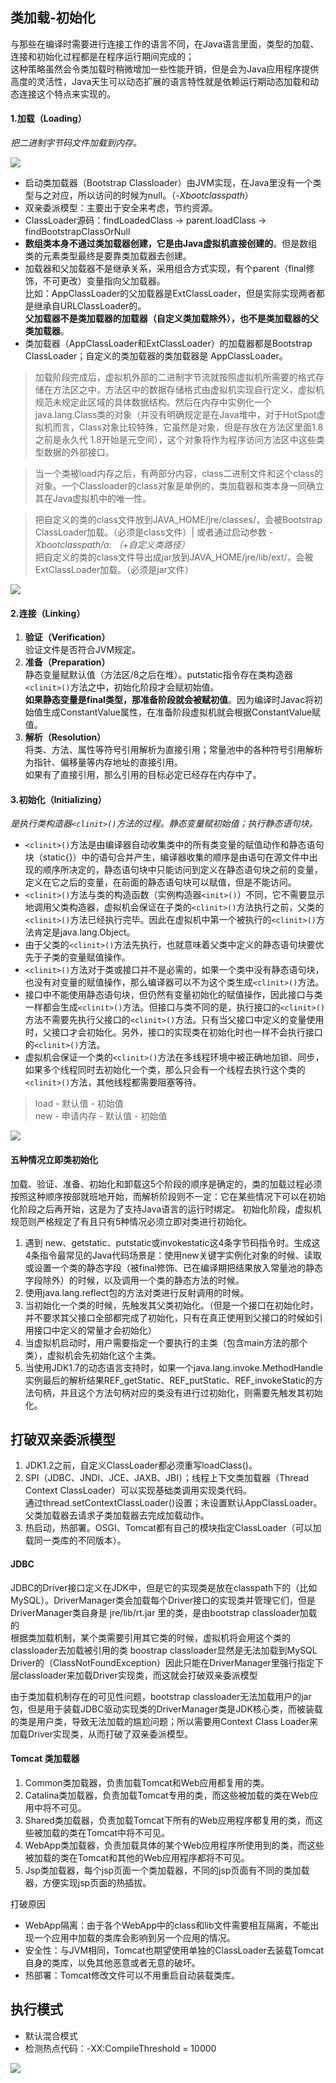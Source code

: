 ## 类加载-初始化
与那些在编译时需要进行连接工作的语言不同，在Java语言里面，类型的加载、连接和初始化过程都是在程序运行期间完成的；  
这种策略虽然会令类加载时稍微增加一些性能开销，但是会为Java应用程序提供高度的灵活性，Java天生可以动态扩展的语言特性就是依赖运行期动态加载和动态连接这个特点来实现的。
#### 1.加载（Loading）
*把二进制字节码文件加载到内存。*

![](img/类加载器.png)
- 启动类加载器（Bootstrap Classloader）由JVM实现，在Java里没有一个类型与之对应，所以访问的时候为null。（*-Xbootclasspath*）
- 双亲委派模型：主要出于安全来考虑，节约资源。
- ClassLoader源码：findLoadedClass -> parent.loadClass -> findBootstrapClassOrNull
- **数组类本身不通过类加载器创建，它是由Java虚拟机直接创建的**。但是数组类的元素类型最终是要靠类加载器去创建。
- 加载器和父加载器不是继承关系，采用组合方式实现，有个parent（final修饰，不可更改）变量指向父加载器。  
比如：AppClassLoader的父加载器是ExtClassLoader，但是实际实现两者都是继承自URLClassLoader的。  
**父加载器不是类加载器的加载器（自定义类加载除外），也不是类加载器的父类加载器**。
- 类加载器（AppClassLoader和ExtClassLoader）的加载器都是Bootstrap ClassLoader；自定义的类加载器的类加载器是 AppClassLoader。
> 加载阶段完成后，虚拟机外部的二进制字节流就按照虚拟机所需要的格式存储在方法区之中，方法区中的数据存储格式由虚拟机实现自行定义，虚拟机规范未规定此区域的具体数据结构。然后在内存中实例化一个java.lang.Class类的对象（并没有明确规定是在Java堆中，对于HotSpot虚拟机而言，Class对象比较特殊，它虽然是对象，但是存放在方法区里面1.8之前是永久代 1.8开始是元空间），这个对象将作为程序访问方法区中这些类型数据的外部接口。

> 当一个类被load内存之后，有两部分内容，class二进制文件和这个class的对象。一个Classloader的class对象是单例的，类加载器和类本身一同确立其在Java虚拟机中的唯一性。

> 把自定义的类的class文件放到JAVA_HOME/jre/classes/，会被Bootstrap ClassLoader加载。（必须是class文件）| 或者通过启动参数 *-Xbootclasspath/a:* *（+自定义类路径）*  
 把自定义的类的class文件导出成jar放到JAVA_HOME/jre/lib/ext/，会被ExtClassLoader加载。（必须是jar文件）

![](img/类加载机制.png)
#### 2.连接（Linking）
1. **验证（Verification）**  
验证文件是否符合JVM规定。
2. **准备（Preparation）**  
静态变量赋默认值（方法区/8之后在堆）。putstatic指令存在类构造器`<clinit>()`方法之中，初始化阶段才会赋初始值。  
**如果静态变量是final类型，那准备阶段就会被赋初值**。因为编译时Javac将初始值生成ConstantValue属性，在准备阶段虚拟机就会根据ConstantValue赋值。
3. **解析（Resolution）**  
将类、方法、属性等符号引用解析为直接引用；常量池中的各种符号引用解析为指针、偏移量等内存地址的直接引用。  
如果有了直接引用，那么引用的目标必定已经存在内存中了。
#### 3.初始化（Initializing）
*是执行类构造器`<clinit>()`方法的过程。静态变量赋初始值；执行静态语句块。*
- `<clinit>()`方法是由编译器自动收集类中的所有类变量的赋值动作和静态语句块（static{}）中的语句合并产生，编译器收集的顺序是由语句在源文件中出现的顺序所决定的，静态语句块中只能访问到定义在静态语句块之前的变量，定义在它之后的变量，在前面的静态语句块可以赋值，但是不能访问。
- `<clinit>()`方法与类的构造函数（实例构造器`<init>()`）不同，它不需要显示地调用父类构造器，虚拟机会保证在子类的`<clinit>()`方法执行之前，父类的`<clinit>()`方法已经执行完毕。因此在虚拟机中第一个被执行的`<clinit>()`方法肯定是java.lang.Object。
- 由于父类的`<clinit>()`方法先执行，也就意味着父类中定义的静态语句块要优先于子类的变量赋值操作。
- `<clinit>()`方法对于类或接口并不是必需的，如果一个类中没有静态语句块，也没有对变量的赋值操作，那么编译器可以不为这个类生成`<clinit>()`方法。
- 接口中不能使用静态语句块，但仍然有变量初始化的赋值操作，因此接口与类一样都会生成`<clinit>()`方法。但接口与类不同的是，执行接口的`<clinit>()`方法不需要先执行父接口的`<clinit>()`方法。只有当父接口中定义的变量使用时，父接口才会初始化。另外，接口的实现类在初始化时也一样不会执行接口的`<clinit>()`方法。
- 虚拟机会保证一个类的`<clinit>()`方法在多线程环境中被正确地加锁、同步，如果多个线程同时去初始化一个类，那么只会有一个线程去执行这个类的`<clinit>()`方法，其他线程都需要阻塞等待。
> load - 默认值 - 初始值  
  new - 申请内存 - 默认值 - 初始值

![](img/类生命周期.png)
#### 五种情况立即类初始化
加载、验证、准备、初始化和卸载这5个阶段的顺序是确定的，类的加载过程必须按照这种顺序按部就班地开始，而解析阶段则不一定：它在某些情况下可以在初始化阶段之后再开始，这是为了支持Java语言的运行时绑定。
初始化阶段，虚拟机规范则严格规定了有且只有5种情况必须立即对类进行初始化。
1. 遇到 new、getstatic、putstatic或invokestatic这4条字节码指令时。生成这4条指令最常见的Java代码场景是：使用new关键字实例化对象的时候、读取或设置一个类的静态字段（被final修饰、已在编译期把结果放入常量池的静态字段除外）的时候，以及调用一个类的静态方法的时候。
2. 使用java.lang.reflect包的方法对类进行反射调用的时候。
3. 当初始化一个类的时候，先触发其父类初始化。（但是一个接口在初始化时，并不要求其父接口全部都完成了初始化，只有在真正使用到父接口的时候如引用接口中定义的常量才会初始化）
4. 当虚拟机启动时，用户需要指定一个要执行的主类（包含main方法的那个类），虚拟机会先初始化这个主类。
5. 当使用JDK1.7的动态语言支持时，如果一个java.lang.invoke.MethodHandle实例最后的解析结果REF_getStatic、REF_putStatic、REF_invokeStatic的方法句柄，并且这个方法句柄对应的类没有进行过初始化，则需要先触发其初始化。

## 打破双亲委派模型
1. JDK1.2之前，自定义ClassLoader都必须重写loadClass()。
2. SPI（JDBC、JNDI、JCE、JAXB、JBI）；线程上下文类加载器（Thread Context ClassLoader）可以实现基础类调用实现类代码。  
通过thread.setContextClassLoader()设置；未设置默认AppClassLoader。父类加载器去请求子类加载器去完成加载动作。
3. 热启动，热部署。OSGI、Tomcat都有自己的模块指定ClassLoader（可以加载同一类库的不同版本）。
#### JDBC
JDBC的Driver接口定义在JDK中，但是它的实现类是放在classpath下的（比如MySQL）。DriverManager类会加载每个Driver接口的实现类并管理它们，但是DriverManager类自身是 jre/lib/rt.jar 里的类，是由bootstrap classloader加载的  
根据类加载机制，某个类需要引用其它类的时候，虚拟机将会用这个类的classloader去加载被引用的类 boostrap classloader显然是无法加载到MySQL Driver的（ClassNotFoundException）因此只能在DriverManager里强行指定下层classloader来加载Driver实现类，而这就会打破双亲委派模型

由于类加载机制存在的可见性问题，bootstrap classloader无法加载用户的jar包，但是用于装载JDBC驱动实现类的DriverManager类是JDK核心类，而被装载的类是用户类，导致无法加载的尴尬问题；所以需要用Context Class Loader来加载Driver实现类，从而打破了双亲委派模型。
#### Tomcat 类加载器
1. Common类加载器，负责加载Tomcat和Web应用都复用的类。
2. Catalina类加载器，负责加载Tomcat专用的类，而这些被加载的类在Web应用中将不可见。
3. Shared类加载器，负责加载Tomcat下所有的Web应用程序都复用的类，而这些被加载的类在Tomcat中将不可见。
4. WebApp类加载器，负责加载具体的某个Web应用程序所使用到的类，而这些被加载的类在Tomcat和其他的Web应用程序都将不可见。
5. Jsp类加载器，每个jsp页面一个类加载器，不同的jsp页面有不同的类加载器，方便实现jsp页面的热插拔。

打破原因
- WebApp隔离：由于各个WebApp中的class和lib文件需要相互隔离，不能出现一个应用中加载的类库会影响到另一个应用的情况。
- 安全性：与JVM相同，Tomcat也期望使用单独的ClassLoader去装载Tomcat自身的类库，以免其他恶意或者无意的破坏。
- 热部署：Tomcat修改文件可以不用重启自动装载类库。

## 执行模式
- 默认混合模式
- 检测热点代码：-XX:CompileThreshold = 10000

![](img/执行模式.png)
